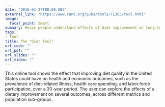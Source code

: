 ```yaml
---
date: "2016-03-27T00:00:00Z"
external_link: "https://www.rand.org/pubs/tools/TL363/tool.html"
image:
  focal_point: Smart
summary: Helps people understand effects of diet improvement on long-term health and economic outcomes.
tags:
- Tool
title: The "Diet Tool"  
url_code: ""
url_pdf: ""
url_slides: ""
url_video: ""
---
```


This online tool shows the effect that improving diet quality in the United States could have on health and economic outcomes, such as the prevalence of diet-related illness, health care spending, and labor force participation, over a 30-year period. The user can explore the effects of a dietary improvement on several outcomes, across different metrics and population sub-groups.
